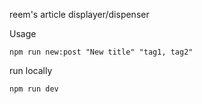 reem's article displayer/dispenser

Usage
```
npm run new:post "New title" "tag1, tag2"
```

run locally
```
npm run dev
```